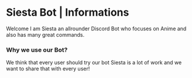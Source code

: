 # Siesta Bot | Informations
Welcome I am Siesta an allrounder Discord Bot who focuses on Anime and also has many great commands.

### Why we use our Bot?
We think that every user should try our bot Siesta is a lot of work and we want to share that with every user!
